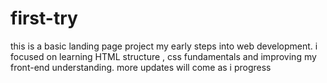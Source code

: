 # first-try
this is a basic landing page project my early steps into web development.
i focused on learning HTML structure , css fundamentals and improving my front-end understanding.
more updates will come as i progress

